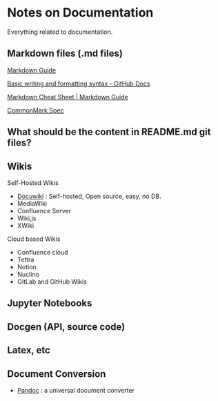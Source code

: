 # Notes on Documentation
Everything related to documentation.

## Markdown files (.md files)
[Markdown Guide](https://www.markdownguide.org/)

[Basic writing and formatting syntax - GitHub Docs](https://docs.github.com/en/get-started/writing-on-github/getting-started-with-writing-and-formatting-on-github/basic-writing-and-formatting-syntax)

[Markdown Cheat Sheet | Markdown Guide](https://www.markdownguide.org/cheat-sheet/)

[CommonMark Spec](https://spec.commonmark.org/)


## What should be the content in README.md git files?

## Wikis
Self-Hosted Wikis
- [Docuwiki](https://www.dokuwiki.org/dokuwiki) : Self-hosted, Open source, easy, no DB.
- MediaWiki
- Confluence Server
- Wiki,js
- XWiki

Cloud based Wikis
- Confluence cloud
- Tettra
- Notion
- Nuclino
- GitLab and GitHub Wikis

## Jupyter Notebooks

## Docgen (API, source code)

## Latex, etc

## Document Conversion
- [Pandoc](https://pandoc.org) : a universal document converter


